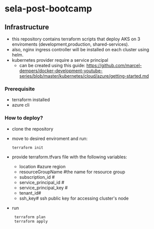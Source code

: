 # sela-post-bootcamp



## Infrastructure

  - this repository contains terraform scripts that deploy AKS on 3 enviroments (development,production, shared-services).
  - also, nginx ingress controller will be installed on each cluster using helm.
  - kubernetes provider require  a service principal
     - can be created using this guide: https://github.com/marcel-dempers/docker-development-youtube-series/blob/master/kubernetes/cloud/azure/getting-started.md
  
  
  ### Prerequisite 
  
   - terraform installed
   - azure cli
  
  
  ### How to deploy?
   - clone the repository 
   - move to desired enviroment and run:
  
         terraform init
         
   - provide terraform.tfvars file with the following variables:
      - location #azure region
      - resourceGroupName #the name for resource group
      - subscription_id # 
      - service_principal_id # 
      - service_principal_key # 
      - tenant_id#
      - ssh_key# ssh public key for accessing cluster's node
   
   - run

          terraform plan
          terraform apply
    
      
      
      
      

